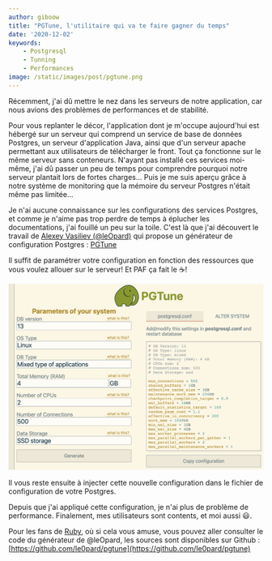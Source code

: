 ```yaml
---
author: giboow 
title: "PGTune, l'utilitaire qui va te faire gagner du temps" 
date: '2020-12-02' 
keywords:
    - Postgresql
    - Tunning
    - Performances 
image: /static/images/post/pgtune.png
--- 
```

Récemment, j'ai dû mettre le nez dans les serveurs de notre application, car nous avions des problèmes de performances
et de stabilité.

Pour vous replanter le décor, l'application dont je m'occupe aujourd'hui est hébergé sur un serveur qui comprend un
service de base de données Postgres, un serveur d'application Java, ainsi que d'un serveur apache permettant aux
utilisateurs de télécharger le front. Tout ça fonctionne sur le même serveur sans conteneurs. N'ayant pas installé ces
services moi-même, j'ai dû passer un peu de temps pour comprendre pourquoi notre serveur plantait lors de fortes
charges... Puis je me suis aperçu grâce à notre système de monitoring que la mémoire du serveur Postgres n'était même
pas limitée...

Je n'ai aucune connaissance sur les configurations des services Postgres, et comme je n'aime pas trop perdre de temps à
éplucher les documentations, j'ai fouillé un peu sur la toile. C'est là que j'ai découvert le travail
de [Alexey Vasiliev (@leOpard)](https://github.com/le0pard) qui propose un générateur de configuration
Postgres : [PGTune](https://pgtune.leopard.in.ua/#/)

Il suffit de paramétrer votre configuration en fonction des ressources que vous voulez allouer sur le serveur! Et PAF ça
fait le ☕!

![PGTune capture](/static/images/post/capture-pgtune.png)

Il vous reste ensuite à injecter cette nouvelle configuration dans le fichier de configuration de votre Postgres.

Depuis que j'ai appliqué cette configuration, je n'ai plus de problème de performance. Finalement, mes utilisateurs sont
contents, et moi aussi 😃.

Pour les fans de [Ruby](https://www.ruby-lang.org/fr/), où si cela vous amuse, vous pouvez aller consulter le code du
générateur de @leOpard, les sources sont disponibles sur
Github : [https://github.com/le0pard/pgtune](https://github.com/le0pard/pgtune)  
